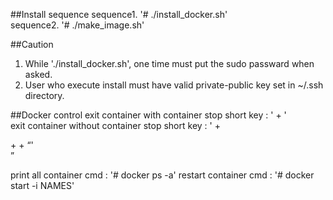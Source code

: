 ##Install sequence
sequence1. '# ./install_docker.sh' <br />
sequence2. '# ./make_image.sh' <br />

##Caution
1. While './install_docker.sh', one time must put the sudo passward when asked. <br />
2. User who execute install must have valid private-public key set in ~/.ssh directory. <br />


##Docker control
exit container with container stop short key : '<ctrl> + <D>'  <br />
exit container without container stop short key : '<ctrl> + <P> + <ctrl> + <Q>' <br /> 

print all container cmd : '# docker ps -a'
restart container cmd : '# docker start -i NAMES'
